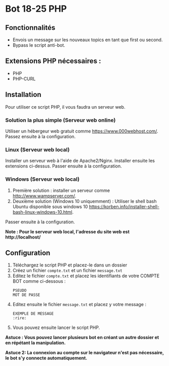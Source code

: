 # Bot 18-25 PHP

## Fonctionnalités
* Envois un message sur les nouveaux topics en tant que first ou second.
* Bypass le script anti-bot.

## Extensions PHP nécessaires :
* PHP
* PHP-CURL

## Installation
Pour utiliser ce script PHP, il vous faudra un serveur web.

### Solution la plus simple (Serveur web online)
Utiliser un hébergeur web gratuit comme https://www.000webhost.com/.
Passez ensuite à la configuration.

### Linux (Serveur web local)
Installer un serveur web à l'aide de Apache2/Nginx.
Installer ensuite les extensions ci-dessus.
Passer ensuite à la configuration.

### Windows (Serveur web local)
1. Première solution : installer un serveur comme http://www.wampserver.com/.
1. Deuxième solution (Windows 10 uniquemment) : Utiliser le shell bash Ubuntu disponible sous windows 10 https://korben.info/installer-shell-bash-linux-windows-10.html.

Passer ensuite à la configuration.

**Note : Pour le serveur web local, l'adresse du site web est http://localhost/**

## Configuration
1. Téléchargez le script PHP et placez-le dans un dossier
1. Créez un fichier `compte.txt` et un fichier `message.txt`
1. Editez le fichier `compte.txt` et placez les identifiants de votre COMPTE BOT comme ci-dessous :
    ```
    PSEUDO
    MOT DE PASSE
    ```
4. Editez ensuite le fichier `message.txt` et placez y votre message :
    ```
    EXEMPLE DE MESSAGE
    :rire:
    ```
4. Vous pouvez ensuite lancer le script PHP.

**Astuce : Vous pouvez lancer plusieurs bot en créant un autre dossier et en répétant la manipulation.**

**Astuce 2: La connexion au compte sur le navigateur n'est pas nécessaire, le bot s'y connecte automatiquement.**

